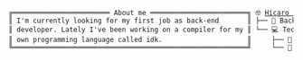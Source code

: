 <!DOCTYPE html>
<head>
<meta charset="UTF-8">
<style>

body {
    color: #000000;
    background-color: #ffffff;
}
</style>
</head>
<html>
<body>
    <code>
        <pre style="font-family:Menlo,'DejaVu Sans Mono',consolas,'Courier New',monospace">╔════════════════════════ About me ════════════════════════╗ 🤓 <a href="websiteportfolio13.herokuapp.com">Hícaro Dânrlley</a>       
║ I&#x27;m currently looking for my first job as back-end       ║ ├── 🔧 Back-end developer
║ developer. Lately I&#x27;ve been working on a compiler for my ║ └── 💻 Technologies      
║ own programming language called idk.                     ║     ├── 🐍 Python        
╚══════════════════════════════════════════════════════════╝     └── 🦀 Rust          
</pre>
    </code>
</body>
</html>
